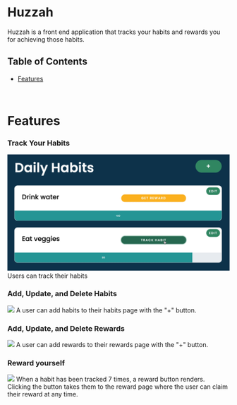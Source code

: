 # Huzzah
Huzzah is a front end application that tracks your habits and rewards you for achieving those habits.

## Table of Contents
  * [Features](#features)

<br />

# Features
### Track Your Habits
![](src/images/huzzah-progressbar.gif)
Users can track their habits

### Add, Update, and Delete Habits
![](src/images/)
A user can add habits to their habits page with the "+" button. 

### Add, Update, and Delete Rewards
![](src/images/)
A user can add rewards to their rewards page with the "+" button. 

### Reward yourself
![](src/images/)
When a habit has been tracked 7 times, a reward button renders. Clicking the button takes them to the reward page where the user can claim their reward at any time.
